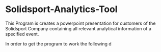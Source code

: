 # Solidsport-Analytics-Tool
This Program is creates a powerpoint presentation for customers of the Solidsport Company containing all relevant analytical information of a specified event.

In order to get the program to work the following d
